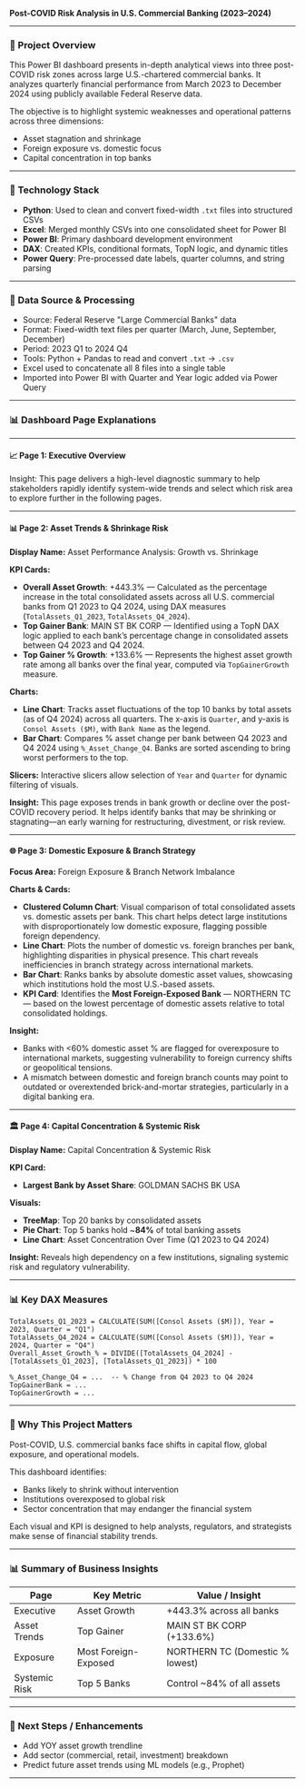 **Post-COVID Risk Analysis in U.S. Commercial Banking (2023–2024)**

---

### 📅 Project Overview
This Power BI dashboard presents in-depth analytical views into three post-COVID risk zones across large U.S.-chartered commercial banks. It analyzes quarterly financial performance from March 2023 to December 2024 using publicly available Federal Reserve data.

The objective is to highlight systemic weaknesses and operational patterns across three dimensions:

- Asset stagnation and shrinkage
- Foreign exposure vs. domestic focus
- Capital concentration in top banks

---

### 🧰 Technology Stack
- **Python**: Used to clean and convert fixed-width `.txt` files into structured CSVs
- **Excel**: Merged monthly CSVs into one consolidated sheet for Power BI
- **Power BI**: Primary dashboard development environment
- **DAX**: Created KPIs, conditional formats, TopN logic, and dynamic titles
- **Power Query**: Pre-processed date labels, quarter columns, and string parsing

---

### 🔄 Data Source & Processing
- Source: Federal Reserve "Large Commercial Banks" data
- Format: Fixed-width text files per quarter (March, June, September, December)
- Period: 2023 Q1 to 2024 Q4
- Tools: Python + Pandas to read and convert `.txt` → `.csv`
- Excel used to concatenate all 8 files into a single table
- Imported into Power BI with Quarter and Year logic added via Power Query

---

### 📊 Dashboard Page Explanations

---

#### 📈 Page 1: Executive Overview
Insight: This page delivers a high-level diagnostic summary to help stakeholders rapidly identify system-wide trends and select which risk area to explore further in the following pages.

---

#### 📊 Page 2: Asset Trends & Shrinkage Risk

**Display Name:** Asset Performance Analysis: Growth vs. Shrinkage

**KPI Cards:**
- **Overall Asset Growth**: +443.3% — Calculated as the percentage increase in the total consolidated assets across all U.S. commercial banks from Q1 2023 to Q4 2024, using DAX measures (`TotalAssets_Q1_2023`, `TotalAssets_Q4_2024`).
- **Top Gainer Bank**: MAIN ST BK CORP — Identified using a TopN DAX logic applied to each bank’s percentage change in consolidated assets between Q4 2023 and Q4 2024.
- **Top Gainer % Growth**: +133.6% — Represents the highest asset growth rate among all banks over the final year, computed via `TopGainerGrowth` measure.

**Charts:**
- **Line Chart**: Tracks asset fluctuations of the top 10 banks by total assets (as of Q4 2024) across all quarters. The x-axis is `Quarter`, and y-axis is `Consol Assets ($M)`, with `Bank Name` as the legend.
- **Bar Chart**: Compares % asset change per bank between Q4 2023 and Q4 2024 using `%_Asset_Change_Q4`. Banks are sorted ascending to bring worst performers to the top.

**Slicers:** Interactive slicers allow selection of `Year` and `Quarter` for dynamic filtering of visuals.

**Insight:** This page exposes trends in bank growth or decline over the post-COVID recovery period. It helps identify banks that may be shrinking or stagnating—an early warning for restructuring, divestment, or risk review.

---

#### 🌐 Page 3: Domestic Exposure & Branch Strategy

**Focus Area:** Foreign Exposure & Branch Network Imbalance

**Charts & Cards:**
- **Clustered Column Chart**: Visual comparison of total consolidated assets vs. domestic assets per bank. This chart helps detect large institutions with disproportionately low domestic exposure, flagging possible foreign dependency.
- **Line Chart**: Plots the number of domestic vs. foreign branches per bank, highlighting disparities in physical presence. This chart reveals inefficiencies in branch strategy across international markets.
- **Bar Chart**: Ranks banks by absolute domestic asset values, showcasing which institutions hold the most U.S.-based assets.
- **KPI Card**: Identifies the **Most Foreign-Exposed Bank** — NORTHERN TC — based on the lowest percentage of domestic assets relative to total consolidated holdings.

**Insight:**
- Banks with <60% domestic asset % are flagged for overexposure to international markets, suggesting vulnerability to foreign currency shifts or geopolitical tensions.
- A mismatch between domestic and foreign branch counts may point to outdated or overextended brick-and-mortar strategies, particularly in a digital banking era.

---

#### 🏛️ Page 4: Capital Concentration & Systemic Risk

**Display Name:** Capital Concentration & Systemic Risk

**KPI Card:**
- **Largest Bank by Asset Share**: GOLDMAN SACHS BK USA

**Visuals:**
- **TreeMap**: Top 20 banks by consolidated assets
- **Pie Chart**: Top 5 banks hold ~**84%** of total banking assets
- **Line Chart**: Asset Concentration Over Time (Q1 2023 to Q4 2024)

**Insight:** Reveals high dependency on a few institutions, signaling systemic risk and regulatory vulnerability.

---

### 📊 Key DAX Measures
```DAX
TotalAssets_Q1_2023 = CALCULATE(SUM([Consol Assets ($M)]), Year = 2023, Quarter = "Q1")
TotalAssets_Q4_2024 = CALCULATE(SUM([Consol Assets ($M)]), Year = 2024, Quarter = "Q4")
Overall_Asset_Growth_% = DIVIDE([TotalAssets_Q4_2024] - [TotalAssets_Q1_2023], [TotalAssets_Q1_2023]) * 100

%_Asset_Change_Q4 = ...  -- % Change from Q4 2023 to Q4 2024
TopGainerBank = ...
TopGainerGrowth = ...
```

---

### 🤔 Why This Project Matters
Post-COVID, U.S. commercial banks face shifts in capital flow, global exposure, and operational models.

This dashboard identifies:
- Banks likely to shrink without intervention
- Institutions overexposed to global risk
- Sector concentration that may endanger the financial system

Each visual and KPI is designed to help analysts, regulators, and strategists make sense of financial stability trends.

---

### 📊 Summary of Business Insights
| Page | Key Metric | Value / Insight |
|------|------------|-----------------|
| Executive | Asset Growth | +443.3% across all banks |
| Asset Trends | Top Gainer | MAIN ST BK CORP (+133.6%) |
| Exposure | Most Foreign-Exposed | NORTHERN TC (Domestic % lowest) |
| Systemic Risk | Top 5 Banks | Control ~84% of all assets |

---

### 🚀 Next Steps / Enhancements
- Add YOY asset growth trendline
- Add sector (commercial, retail, investment) breakdown
- Predict future asset trends using ML models (e.g., Prophet)

---



